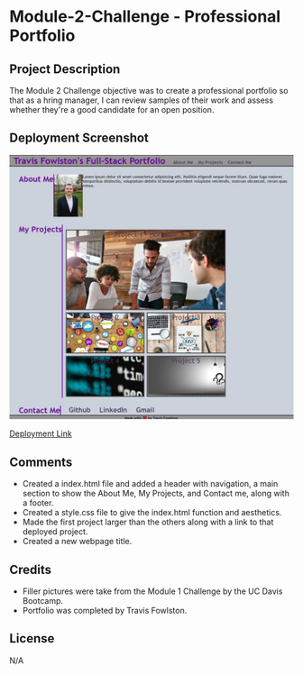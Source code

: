 # Module-2-Challenge - Professional Portfolio

## Project Description

The Module 2 Challenge objective was to create a professional portfolio so that as a hring manager, I can review samples of their work and assess whether they're a good candidate for an open position.

## Deployment Screenshot

![deployment-screenshot](assets/images/professional-portfolio.JPG)

[Deployment Link](https://travisfowlston.github.io/Module-2-Challenge-Professional-Portfolio/)

## Comments

- Created a index.html file and added a header with navigation, a main section to show the About Me, My Projects, and Contact me, along with a footer.
- Created a style.css file to give the index.html function and aesthetics.
- Made the first project larger than the others along with a link to that deployed project.
- Created a new webpage title.

## Credits

- Filler pictures were take from the Module 1 Challenge by the UC Davis Bootcamp.
- Portfolio was completed by Travis Fowlston.

## License

N/A
